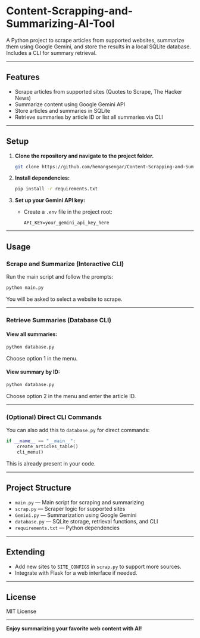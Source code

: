 # Content-Scrapping-and-Summarizing-AI-Tool


A Python project to scrape articles from supported websites, summarize them using Google Gemini, and store the results in a local SQLite database. Includes a CLI for summary retrieval.

---

## Features

- Scrape articles from supported sites (Quotes to Scrape, The Hacker News)
- Summarize content using Google Gemini API
- Store articles and summaries in SQLite
- Retrieve summaries by article ID or list all summaries via CLI

---

## Setup

1. **Clone the repository and navigate to the project folder.**
   ```bash
   git clone https://github.com/hemangsengar/Content-Scrapping-and-Summarizing-Tool.git
   ```
   

2. **Install dependencies:**
   ```bash
   pip install -r requirements.txt
   ```

3. **Set up your Gemini API key:**
   - Create a `.env` file in the project root:
     ```
     API_KEY=your_gemini_api_key_here
     ```

---

## Usage

### Scrape and Summarize (Interactive CLI)

Run the main script and follow the prompts:
```bash
python main.py
```
You will be asked to select a website to scrape.

---

### Retrieve Summaries (Database CLI)

#### View all summaries:
```bash
python database.py
```
Choose option 1 in the menu.

#### View summary by ID:
```bash
python database.py
```
Choose option 2 in the menu and enter the article ID.

---

### (Optional) Direct CLI Commands

You can also add this to `database.py` for direct commands:
```python
if __name__ == "__main__":
    create_articles_table()
    cli_menu()
```
This is already present in your code.

---

## Project Structure

- `main.py` — Main script for scraping and summarizing
- `scrap.py` — Scraper logic for supported sites
- `Gemini.py` — Summarization using Google Gemini
- `database.py` — SQLite storage, retrieval functions, and CLI
- `requirements.txt` — Python dependencies

---

## Extending

- Add new sites to `SITE_CONFIGS` in `scrap.py` to support more sources.
- Integrate with Flask for a web interface if needed.

---

## License

MIT License

---

**Enjoy summarizing your favorite web content with AI!**
